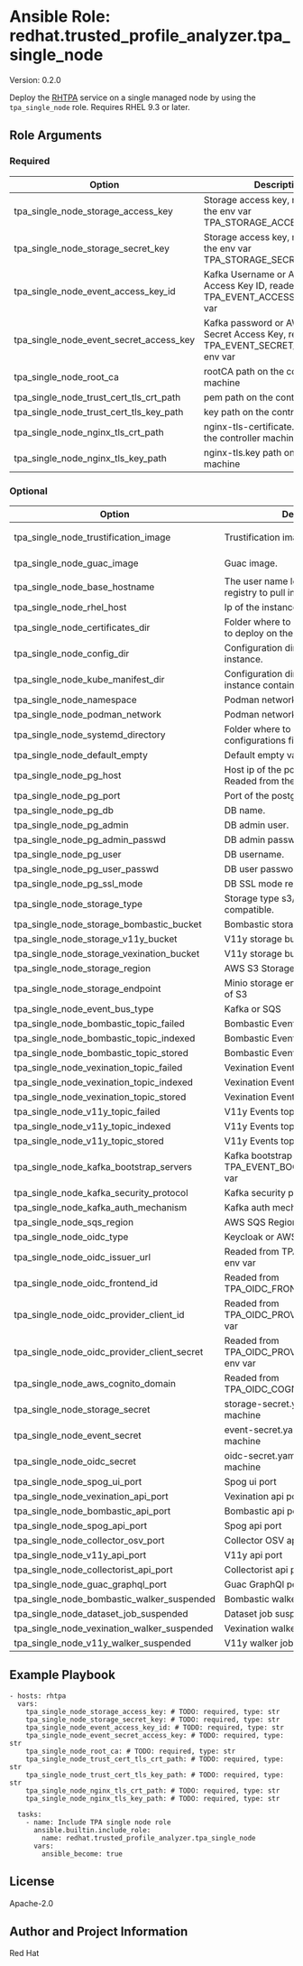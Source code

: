 <!--- to update this file, update files in the role's meta/ directory (and/or its README.j2 template) and run "make role-readme" -->

# Ansible Role: redhat.trusted_profile_analyzer.tpa_single_node

Version: 0.2.0

Deploy the [RHTPA](https://docs.redhat.com/en/documentation/red_hat_trusted_profile_analyzer/) service on a single managed node by using the `tpa_single_node` role.
Requires RHEL 9.3 or later.

## Role Arguments

### Required

| Option                                  | Description                                                                                  | Type | Default |
| --------------------------------------- | -------------------------------------------------------------------------------------------- | ---- | ------- |
| tpa_single_node_storage_access_key      | Storage access key, readed form the env var TPA_STORAGE_ACCESS_KEY.                          | str  |         |
| tpa_single_node_storage_secret_key      | Storage access key, readed form the env var TPA_STORAGE_SECRET_KEY.                          | str  |         |
| tpa_single_node_event_access_key_id     | Kafka Username or AWS SQS Access Key ID, readed from TPA_EVENT_ACCESS_KEY_ID env var         | str  |         |
| tpa_single_node_event_secret_access_key | Kafka password or AWS SQS Secret Access Key, readed from TPA_EVENT_SECRET_ACCESS_KEY env var | str  |         |
| tpa_single_node_root_ca                 | rootCA path on the controller machine                                                        | str  |         |
| tpa_single_node_trust_cert_tls_crt_path | pem path on the controller machine                                                           | str  |         |
| tpa_single_node_trust_cert_tls_key_path | key path on the controller machine                                                           | str  |         |
| tpa_single_node_nginx_tls_crt_path      | nginx-tls-certificate.pem path on the controller machine                                     | str  |         |
| tpa_single_node_nginx_tls_key_path      | nginx-tls.key path on the controller machine                                                 | str  |         |

### Optional

| Option                                      | Description                                                            | Type | Default                                                                                                |
| ------------------------------------------- | ---------------------------------------------------------------------- | ---- | ------------------------------------------------------------------------------------------------------ |
| tpa_single_node_trustification_image        | Trustification image.                                                  | str  | `registry.redhat.io/rhtpa/rhtpa-trustification-service-rhel9:2943d20c8ac831f4ae4f209c8ca6807619404062` |
| tpa_single_node_guac_image                  | Guac image.                                                            | str  | `registry.redhat.io/rhtpa/rhtpa-guac-rhel9:f0688194637cc759052e02c350c38dbabc19484e`                   |
| tpa_single_node_base_hostname               | The user name logging in to the registry to pull images.               | str  | `trustification`                                                                                       |
| tpa_single_node_rhel_host                   | Ip of the instance.                                                    | str  |                                                                                                        |
| tpa_single_node_certificates_dir            | Folder where to place the certificates to deploy on the instance.      | str  | `certs`                                                                                                |
| tpa_single_node_config_dir                  | Configuration directory on the instance.                               | str  | `/etc/rhtpa`                                                                                           |
| tpa_single_node_kube_manifest_dir           | Configuration directory on the instance containing the manifests.      | str  | `/etc/rhtpa/manifests`                                                                                 |
| tpa_single_node_namespace                   | Podman network namespace.                                              | str  | `trustification`                                                                                       |
| tpa_single_node_podman_network              | Podman network name.                                                   | str  | `tcnet`                                                                                                |
| tpa_single_node_systemd_directory           | Folder where to store the systemd configurations files.                | str  | `/etc/systemd/system`                                                                                  |
| tpa_single_node_default_empty               | Default empty value.                                                   | str  |                                                                                                        |
| tpa_single_node_pg_host                     | Host ip of the postgresql db instance. Readed from the TPA_PG_HOST env | str  |                                                                                                        |
| tpa_single_node_pg_port                     | Port of the postgresql db instance.                                    | str  | `5432`                                                                                                 |
| tpa_single_node_pg_db                       | DB name.                                                               | str  | `guac`                                                                                                 |
| tpa_single_node_pg_admin                    | DB admin user.                                                         | str  | `postgres`                                                                                             |
| tpa_single_node_pg_admin_passwd             | DB admin password.                                                     | str  | `postgres1234`                                                                                         |
| tpa_single_node_pg_user                     | DB username.                                                           | str  | `guac`                                                                                                 |
| tpa_single_node_pg_user_passwd              | DB user password.                                                      | str  | `guac1234`                                                                                             |
| tpa_single_node_pg_ssl_mode                 | DB SSL mode require/disabled.                                          | str  | `disable`                                                                                              |
| tpa_single_node_storage_type                | Storage type s3/minio/other s3 compatible.                             | str  | `minio`                                                                                                |
| tpa_single_node_storage_bombastic_bucket    | Bombastic storage bucket name.                                         | str  | `bombastic-default`                                                                                    |
| tpa_single_node_storage_v11y_bucket         | V11y storage bucket name.                                              | str  | `v11y-default`                                                                                         |
| tpa_single_node_storage_vexination_bucket   | V11y storage bucket name.                                              | str  | `vexination-default`                                                                                   |
| tpa_single_node_storage_region              | AWS S3 Storage region                                                  | str  | `eu-west-1`                                                                                            |
| tpa_single_node_storage_endpoint            | Minio storage endpoint if used instead of S3                           | str  | `eu-west-1`                                                                                            |
| tpa_single_node_event_bus_type              | Kafka or SQS                                                           | str  | `kafka`                                                                                                |
| tpa_single_node_bombastic_topic_failed      | Bombastic Events topic failed                                          | str  | `bombastic-failed-default`                                                                             |
| tpa_single_node_bombastic_topic_indexed     | Bombastic Events topic indexed                                         | str  | `bombastic-indexed-default`                                                                            |
| tpa_single_node_bombastic_topic_stored      | Bombastic Events topic stored                                          | str  | `bombastic-stored-default`                                                                             |
| tpa_single_node_vexination_topic_failed     | Vexination Events topic failed                                         | str  | `vexination-failed-default`                                                                            |
| tpa_single_node_vexination_topic_indexed    | Vexination Events topic indexed                                        | str  | `vexination-indexed-default`                                                                           |
| tpa_single_node_vexination_topic_stored     | Vexination Events topic stored                                         | str  | `vexination-stored-default`                                                                            |
| tpa_single_node_v11y_topic_failed           | V11y Events topic failed                                               | str  | `vv1y-failed-default`                                                                                  |
| tpa_single_node_v11y_topic_indexed          | V11y Events topic indexed                                              | str  | `v11y-indexed-default`                                                                                 |
| tpa_single_node_v11y_topic_stored           | V11y Events topic stored                                               | str  | `v11y-stored-default`                                                                                  |
| tpa_single_node_kafka_bootstrap_servers     | Kafka bootstrap servers readed from TPA_EVENT_BOOTSTRAP_SERVER env var | str  |                                                                                                        |
| tpa_single_node_kafka_security_protocol     | Kafka security protocol                                                | str  | `SASL_PLAINTEXT`                                                                                       |
| tpa_single_node_kafka_auth_mechanism        | Kafka auth mechanism                                                   | str  | `SCRAM-SHA-512`                                                                                        |
| tpa_single_node_sqs_region                  | AWS SQS Region                                                         | str  | `eu-west-1`                                                                                            |
| tpa_single_node_oidc_type                   | Keycloak or AWS Cognito                                                | str  | `keycloak`                                                                                             |
| tpa_single_node_oidc_issuer_url             | Readed from TPA_OIDC_ISSUER_URL env var                                | str  |                                                                                                        |
| tpa_single_node_oidc_frontend_id            | Readed from TPA_OIDC_FRONTEND_ID env var                               | str  |                                                                                                        |
| tpa_single_node_oidc_provider_client_id     | Readed from TPA_OIDC_PROVIDER_CLIENT_ID env var                        | str  |                                                                                                        |
| tpa_single_node_oidc_provider_client_secret | Readed from TPA_OIDC_PROVIDER_CLIENT_SECRET env var                    | str  |                                                                                                        |
| tpa_single_node_aws_cognito_domain          | Readed from TPA_OIDC_COGNITO_DOMAIN env var                            | str  |                                                                                                        |
| tpa_single_node_storage_secret              | storage-secret.yaml path on the target machine                         | str  | `/etc/rhtpa/manifests/storage-secret.yaml`                                                             |
| tpa_single_node_event_secret                | event-secret.yaml path on the target machine                           | str  | `/etc/rhtpa/manifests/event-secret.yaml`                                                               |
| tpa_single_node_oidc_secret                 | oidc-secret.yaml path on the target machine                            | str  | `/etc/rhtpa/manifests/oidc-secret.yaml`                                                                |
| tpa_single_node_spog_ui_port                | Spog ui port                                                           | int  | `8080`                                                                                                 |
| tpa_single_node_vexination_api_port         | Vexination api port                                                    | int  | `8081`                                                                                                 |
| tpa_single_node_bombastic_api_port          | Bombastic api port                                                     | int  | `8082`                                                                                                 |
| tpa_single_node_spog_api_port               | Spog api port                                                          | int  | `8084`                                                                                                 |
| tpa_single_node_collector_osv_port          | Collector OSV api port                                                 | int  | `8085`                                                                                                 |
| tpa_single_node_v11y_api_port               | V11y api port                                                          | int  | `8087`                                                                                                 |
| tpa_single_node_collectorist_api_port       | Collectorist api port                                                  | int  | `8088`                                                                                                 |
| tpa_single_node_guac_graphql_port           | Guac GraphQl port                                                      | int  | `8089`                                                                                                 |
| tpa_single_node_bombastic_walker_suspended  | Bombastic walker suspended flag                                        | bool | `True`                                                                                                 |
| tpa_single_node_dataset_job_suspended       | Dataset job suspended flag                                             | bool | `True`                                                                                                 |
| tpa_single_node_vexination_walker_suspended | Vexination walker job suspended flag                                   | bool | `True`                                                                                                 |
| tpa_single_node_v11y_walker_suspended       | V11y walker job suspended flag                                         | bool | `False`                                                                                                |

## Example Playbook

```
- hosts: rhtpa
  vars:
    tpa_single_node_storage_access_key: # TODO: required, type: str
    tpa_single_node_storage_secret_key: # TODO: required, type: str
    tpa_single_node_event_access_key_id: # TODO: required, type: str
    tpa_single_node_event_secret_access_key: # TODO: required, type: str
    tpa_single_node_root_ca: # TODO: required, type: str
    tpa_single_node_trust_cert_tls_crt_path: # TODO: required, type: str
    tpa_single_node_trust_cert_tls_key_path: # TODO: required, type: str
    tpa_single_node_nginx_tls_crt_path: # TODO: required, type: str
    tpa_single_node_nginx_tls_key_path: # TODO: required, type: str

  tasks:
    - name: Include TPA single node role
      ansible.builtin.include_role:
        name: redhat.trusted_profile_analyzer.tpa_single_node
      vars:
        ansible_become: true
```

## License

Apache-2.0

## Author and Project Information

Red Hat
